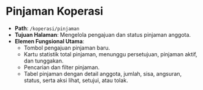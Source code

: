 # Pinjaman Koperasi

- **Path**: `/koperasi/pinjaman`
- **Tujuan Halaman**: Mengelola pengajuan dan status pinjaman anggota.
- **Elemen Fungsional Utama**:
  - Tombol pengajuan pinjaman baru.
  - Kartu statistik total pinjaman, menunggu persetujuan, pinjaman aktif, dan tunggakan.
  - Pencarian dan filter pinjaman.
  - Tabel pinjaman dengan detail anggota, jumlah, sisa, angsuran, status, serta aksi lihat, setujui, atau tolak.
